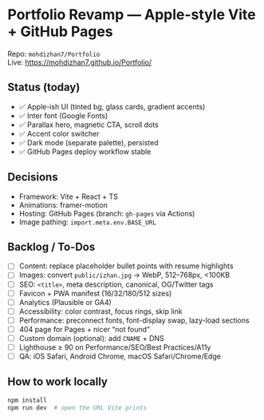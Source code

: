 # Portfolio Revamp — Apple-style Vite + GitHub Pages

Repo: `mohdizhan7/Portfolio`  
Live: https://mohdizhan7.github.io/Portfolio/

## Status (today)
- ✅ Apple-ish UI (tinted bg, glass cards, gradient accents)
- ✅ Inter font (Google Fonts)
- ✅ Parallax hero, magnetic CTA, scroll dots
- ✅ Accent color switcher
- ✅ Dark mode (separate palette), persisted
- ✅ GitHub Pages deploy workflow stable

## Decisions
- Framework: Vite + React + TS
- Animations: framer-motion
- Hosting: GitHub Pages (branch: `gh-pages` via Actions)
- Image pathing: `import.meta.env.BASE_URL`

## Backlog / To-Dos
- [ ] Content: replace placeholder bullet points with resume highlights
- [ ] Images: convert `public/izhan.jpg` → WebP, 512–768px, <100KB
- [ ] SEO: `<title>`, meta description, canonical, OG/Twitter tags
- [ ] Favicon + PWA manifest (16/32/180/512 sizes)
- [ ] Analytics (Plausible or GA4)
- [ ] Accessibility: color contrast, focus rings, skip link
- [ ] Performance: preconnect fonts, font-display swap, lazy-load sections
- [ ] 404 page for Pages + nicer “not found”
- [ ] Custom domain (optional): add `CNAME` + DNS
- [ ] Lighthouse ≥ 90 on Performance/SEO/Best Practices/A11y
- [ ] QA: iOS Safari, Android Chrome, macOS Safari/Chrome/Edge

## How to work locally
```bash
npm install
npm run dev  # open the URL Vite prints
